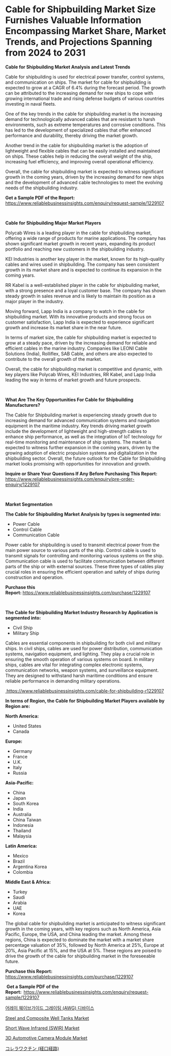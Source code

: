 <p><h1>Cable for Shipbuilding Market Size Furnishes Valuable Information Encompassing Market Share, Market Trends, and Projections Spanning from 2024 to 2031</h1></p><p><strong>Cable for Shipbuilding Market Analysis and Latest Trends</strong></p>
<p><p>Cable for shipbuilding is used for electrical power transfer, control systems, and communication on ships. The market for cable for shipbuilding is expected to grow at a CAGR of 6.4% during the forecast period. The growth can be attributed to the increasing demand for new ships to cope with growing international trade and rising defense budgets of various countries investing in naval fleets. </p><p>One of the key trends in the cable for shipbuilding market is the increasing demand for technologically advanced cables that are resistant to harsh environments, such as extreme temperatures and corrosive conditions. This has led to the development of specialized cables that offer enhanced performance and durability, thereby driving the market growth.</p><p>Another trend in the cable for shipbuilding market is the adoption of lightweight and flexible cables that can be easily installed and maintained on ships. These cables help in reducing the overall weight of the ship, increasing fuel efficiency, and improving overall operational efficiency.</p><p>Overall, the cable for shipbuilding market is expected to witness significant growth in the coming years, driven by the increasing demand for new ships and the development of advanced cable technologies to meet the evolving needs of the shipbuilding industry.</p></p>
<p><strong>Get a Sample PDF of the Report:&nbsp;</strong> <a href="https://www.reliablebusinessinsights.com/enquiry/request-sample/1229107">https://www.reliablebusinessinsights.com/enquiry/request-sample/1229107</a></p>
<p>&nbsp;</p>
<p><strong>Cable for Shipbuilding Major Market Players</strong></p>
<p><p>Polycab Wires is a leading player in the cable for shipbuilding market, offering a wide range of products for marine applications. The company has shown significant market growth in recent years, expanding its product portfolio and reaching new customers in the shipbuilding industry.</p><p>KEI Industries is another key player in the market, known for its high-quality cables and wires used in shipbuilding. The company has seen consistent growth in its market share and is expected to continue its expansion in the coming years.</p><p>RR Kabel is a well-established player in the cable for shipbuilding market, with a strong presence and a loyal customer base. The company has shown steady growth in sales revenue and is likely to maintain its position as a major player in the industry.</p><p>Moving forward, Lapp India is a company to watch in the cable for shipbuilding market. With its innovative products and strong focus on customer satisfaction, Lapp India is expected to experience significant growth and increase its market share in the near future.</p><p>In terms of market size, the cable for shipbuilding market is expected to grow at a steady pace, driven by the increasing demand for reliable and efficient cables in the marine industry. Companies like LEONI Cable Solutions (India), Rolliflex, SAB Cable, and others are also expected to contribute to the overall growth of the market.</p><p>Overall, the cable for shipbuilding market is competitive and dynamic, with key players like Polycab Wires, KEI Industries, RR Kabel, and Lapp India leading the way in terms of market growth and future prospects.</p></p>
<p>&nbsp;</p>
<p><strong>What Are The Key Opportunities For Cable for Shipbuilding Manufacturers?</strong></p>
<p><p>The Cable for Shipbuilding market is experiencing steady growth due to increasing demand for advanced communication systems and navigation equipment in the maritime industry. Key trends driving market growth include the development of lightweight and high-strength cables to enhance ship performance, as well as the integration of IoT technology for real-time monitoring and maintenance of ship systems. The market is expected to witness further expansion in the coming years, driven by the growing adoption of electric propulsion systems and digitalization in the shipbuilding sector. Overall, the future outlook for the Cable for Shipbuilding market looks promising with opportunities for innovation and growth.</p></p>
<p><strong>Inquire or Share Your Questions If Any Before Purchasing This Report:</strong> <a href="https://www.reliablebusinessinsights.com/enquiry/pre-order-enquiry/1229107">https://www.reliablebusinessinsights.com/enquiry/pre-order-enquiry/1229107</a></p>
<p>&nbsp;</p>
<p><strong>Market Segmentation</strong></p>
<p><strong>The Cable for Shipbuilding Market Analysis by types is segmented into:</strong></p>
<p><ul><li>Power Cable</li><li>Control Cable</li><li>Communication Cable</li></ul></p>
<p><p>Power cable for shipbuilding is used to transmit electrical power from the main power source to various parts of the ship. Control cable is used to transmit signals for controlling and monitoring various systems on the ship. Communication cable is used to facilitate communication between different parts of the ship or with external sources. These three types of cables play crucial roles in ensuring the efficient operation and safety of ships during construction and operation.</p></p>
<p><strong>Purchase this Report:&nbsp;</strong><a href="https://www.reliablebusinessinsights.com/purchase/1229107">https://www.reliablebusinessinsights.com/purchase/1229107</a></p>
<p>&nbsp;</p>
<p><strong>The Cable for Shipbuilding Market Industry Research by Application is segmented into:</strong></p>
<p><ul><li>Civil Ship</li><li>Military Ship</li></ul></p>
<p><p>Cables are essential components in shipbuilding for both civil and military ships. In civil ships, cables are used for power distribution, communication systems, navigation equipment, and lighting. They play a crucial role in ensuring the smooth operation of various systems on board. In military ships, cables are vital for integrating complex electronic systems, communication networks, weapon systems, and surveillance equipment. They are designed to withstand harsh maritime conditions and ensure reliable performance in demanding military operations.</p></p>
<p><a href="https://www.reliablebusinessinsights.com/cable-for-shipbuilding-r1229107">&nbsp;https://www.reliablebusinessinsights.com/cable-for-shipbuilding-r1229107</a></p>
<p><strong>In terms of Region, the Cable for Shipbuilding Market Players available by Region are:</strong></p>
<p>
    <p> <strong> North America: </strong>
        <ul>
            <li>United States</li>
            <li>Canada</li>
        </ul>
        </p> 
    <p> <strong> Europe: </strong>
        <ul>
            <li>Germany</li>
            <li>France</li>
            <li>U.K.</li>
            <li>Italy</li>
            <li>Russia</li>
        </ul>
        </p> 
    <p> <strong> Asia-Pacific: </strong>
        <ul>
            <li>China</li>
            <li>Japan</li>
            <li>South Korea</li>
            <li>India</li>
            <li>Australia</li>
            <li>China Taiwan</li>
            <li>Indonesia</li>
            <li>Thailand</li>
            <li>Malaysia</li>
        </ul>
        </p> 
    <p> <strong> Latin America: </strong>
        <ul>
            <li>Mexico</li>
            <li>Brazil</li>
            <li>Argentina Korea</li>
            <li>Colombia</li>
        </ul>
        </p> 
    <p> <strong> Middle East & Africa: </strong>
        <ul>
            <li>Turkey</li>
            <li>Saudi</li>
            <li>Arabia</li>
            <li>UAE</li>
            <li>Korea</li>
        </ul>
    </p>
    </p>
<p><p>The global cable for shipbuilding market is anticipated to witness significant growth in the coming years, with key regions such as North America, Asia Pacific, Europe, the USA, and China leading the market. Among these regions, China is expected to dominate the market with a market share percentage valuation of 35%, followed by North America at 25%, Europe at 20%, Asia Pacific at 15%, and the USA at 5%. These regions are poised to drive the growth of the cable for shipbuilding market in the foreseeable future.</p></p>
<p><strong>Purchase this Report: </strong><a href="https://www.reliablebusinessinsights.com/purchase/1229107">https://www.reliablebusinessinsights.com/purchase/1229107</a></p>
<p>&nbsp;<strong>Get a Sample PDF of the Report:&nbsp;&nbsp;</strong><a href="https://www.reliablebusinessinsights.com/enquiry/request-sample/1229107">https://www.reliablebusinessinsights.com/enquiry/request-sample/1229107</a></p>
<p><strong></strong></p>
<p><p><a href="https://medium.com/@axintepreda1/%EB%B0%B0%EC%97%B4-%ED%8C%8C%EC%9E%A5-%EC%95%88%EB%82%B4-%ED%8C%A8%ED%84%B4-awg-%EC%9E%A5%EC%B9%98-%EC%8B%9C%EC%9E%A5-%EA%B7%9C%EB%AA%A8-%EC%8B%9C%EC%9E%A5-%EC%A0%84%EB%A7%9D-%EB%B0%8F-%EC%8B%9C%EC%9E%A5-%EC%98%88%EC%B8%A1-2024%EB%85%84%EB%B6%80%ED%84%B0-2031%EB%85%84-8b708afe6334">어레이 웨이브가이드 그레이팅 (AWG) 디바이스</a></p><p><a href="https://github.com/Glendatilghmankmgz0rbhwpy/Market-Research-Report-List-2/blob/main/steel-and-composite-well-tanks-market.md">Steel and Composite Well Tanks Market</a></p><p><a href="https://github.com/DeonteStanton2023/Market-Research-Report-List-1/blob/main/short-wave-infrared-swir-market.md">Short Wave Infrared (SWIR) Market</a></p><p><a href="https://issuu.com/reportprime-2/docs/3d-automotive-camera-module-market-size-2030.pptx">3D Automotive Camera Module Market</a></p><p><a href="https://github.com/NikitaBruen/Market-Research-Report-List-1/blob/main/5944492109399.md">コレラワクチン (経口経路)</a></p></p>